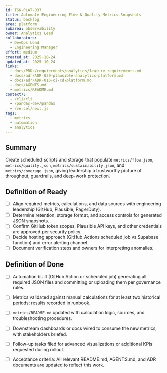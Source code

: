 ```yaml
---
id: TSK-PLAT-037
title: Automate Engineering Flow & Quality Metrics Snapshots
status: backlog
area: platform
subarea: observability
owner: Analytics Lead
collaborators:
  - DevOps Lead
  - Engineering Manager
effort: medium
created_at: 2025-10-24
updated_at: 2025-10-24
links:
  - docs/PRDs/requierments/analytics/feature-requirements.md
  - docs/adr/ADR-029-plausible-analytics-platform.md
  - docs/adr/ADR-016-ci-cd-platform.md
  - docs/AGENTS.md
  - metrics/README.md
context7:
  - /cli/cli
  - /pandas-dev/pandas
  - /vercel/next.js
tags:
  - metrics
  - automation
  - analytics
---
```


## Summary
Create scheduled scripts and storage that populate `metrics/flow.json`, `metrics/quality.json`, `metrics/sustainability.json`, and `metrics/coverage.json`, giving leadership a trustworthy picture of throughput, guardrails, and deep-work protection.

## Definition of Ready
- [ ] Align required metrics, calculations, and data sources with engineering leadership (GitHub, Plausible, PagerDuty).
- [ ] Determine retention, storage format, and access controls for generated JSON snapshots.
- [ ] Confirm GitHub token scopes, Plausible API keys, and other credentials are approved per security policy.
- [ ] Decide hosting approach (GitHub Actions scheduled job vs Supabase function) and error alerting channel.
- [ ] Document verification steps and owners for interpreting anomalies.

## Definition of Done
- [ ] Automation built (GitHub Action or scheduled job) generating all required JSON files and committing or uploading them per governance rules.
- [ ] Metrics validated against manual calculations for at least two historical periods; results recorded in runbook.
- [ ] `metrics/README.md` updated with calculation logic, sources, and troubleshooting procedures.
- [ ] Downstream dashboards or docs wired to consume the new metrics, with stakeholders briefed.
- [ ] Follow-up tasks filed for advanced visualizations or additional KPIs requested during rollout.
- [ ] Acceptance criteria: All relevant README.md, AGENTS.md, and ADR documents are updated to reflect this work.


